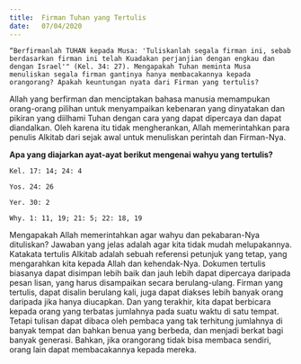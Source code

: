 ```yaml
---
title:  Firman Tuhan yang Tertulis
date:   07/04/2020
---
```


`“Berfirmanlah TUHAN kepada Musa: 'Tuliskanlah segala firman ini, sebab berdasarkan firman ini telah Kuadakan perjanjian dengan engkau dan dengan Israel'" (Kel. 34: 27). Mengapakah Tuhan meminta Musa menuliskan segala firman gantinya hanya membacakannya kepada orangorang? Apakah keuntungan nyata dari Firman yang tertulis?` 

Allah yang berfirman dan menciptakan bahasa manusia memampukan orang-orang pilihan untuk menyampaikan kebenaran yang dinyatakan dan pikiran yang diilhami Tuhan dengan cara yang dapat dipercaya dan dapat diandalkan. Oleh karena itu tidak mengherankan, Allah memerintahkan para penulis Alkitab dari sejak awal untuk menuliskan perintah dan Firman-Nya. 

**Apa yang diajarkan ayat-ayat berikut mengenai wahyu yang tertulis?** 

`Kel. 17: 14; 24: 4`  

`Yos. 24: 26` 

`Yer. 30: 2` 

`Why. 1: 11, 19; 21: 5; 22: 18, 19` 

Mengapakah Allah memerintahkan agar wahyu dan pekabaran-Nya dituliskan? Jawaban yang jelas adalah agar kita tidak mudah melupakannya. Katakata tertulis Alkitab adalah sebuah referensi petunjuk yang tetap, yang mengarahkan kita kepada Allah dan kehendak-Nya. Dokumen tertulis biasanya dapat disimpan lebih baik dan jauh lebih dapat dipercaya daripada pesan lisan, yang harus disampaikan secara berulang-ulang. Firman yang tertulis, dapat disalin berulang kali, juga dapat diakses lebih banyak orang daripada jika hanya diucapkan. Dan yang terakhir, kita dapat berbicara kepada orang yang terbatas jumlahnya pada suatu waktu di satu tempat. Tetapi tulisan dapat dibaca oleh pembaca yang tak terhitung jumlahnya di banyak tempat dan bahkan benua yang berbeda, dan menjadi berkat bagi banyak generasi. Bahkan, jika orangorang tidak bisa membaca sendiri, orang lain dapat membacakannya kepada mereka.